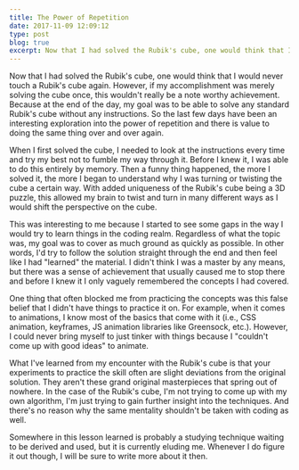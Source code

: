 ```yaml
---
title: The Power of Repetition
date: 2017-11-09 12:09:12
type: post
blog: true
excerpt: Now that I had solved the Rubik's cube, one would think that I would never touch a Rubik's cube again. However, if my accomplishment was merely solving the cube once, this wouldn't really be a note worthy achievement. Because at the end of the day, my goal was to be able to solve any standard Rubik's cube without any instructions. So the last few days have been an interesting exploration into the power of repetition and there is value to doing the same thing over and over again.
---
```


Now that I had solved the Rubik's cube, one would think that I would never touch a Rubik's cube again. However, if my accomplishment was merely solving the cube once, this wouldn't really be a note worthy achievement. Because at the end of the day, my goal was to be able to solve any standard Rubik's cube without any instructions. So the last few days have been an interesting exploration into the power of repetition and there is value to doing the same thing over and over again.

When I first solved the cube, I needed to look at the instructions every time and try my best not to fumble my way through it. Before I knew it, I was able to do this entirely by memory. Then a funny thing happened, the more I solved it, the more I began to understand why I was turning or twisting the cube a certain way. With added uniqueness of the Rubik's cube being a 3D puzzle, this allowed my brain to twist and turn in many different ways as I would shift the perspective on the cube.

This was interesting to me because I started to see some gaps in the way I would try to learn things in the coding realm. Regardless of what the topic was, my goal was to cover as much ground as quickly as possible. In other words, I'd try to follow the solution straight through the end and then feel like I had "learned" the material. I didn't think I was a master by any means, but there was a sense of achievement that usually caused me to stop there and before I knew it I only vaguely remembered the concepts I had covered.

One thing that often blocked me from practicing the concepts was this false belief that I didn't have things to practice it on. For example, when it comes to animations, I know most of the basics that come with it (i.e., CSS animation, keyframes, JS animation libraries like Greensock, etc.). However, I could never bring myself to just tinker with things because I "couldn't come up with good ideas" to animate. 

What I've learned from my encounter with the Rubik's cube is that your experiments to practice the skill often are slight deviations from the original solution. They aren't these grand original masterpieces that spring out of nowhere. In the case of the Rubik's cube, I'm not trying to come up with my own algorithm, I'm just trying to gain further insight into the techniques. And there's no reason why the same mentality shouldn't be taken with coding as well.

Somewhere in this lesson learned is probably a studying technique waiting to be derived and used, but it is currently eluding me. Whenever I do figure it out though, I will be sure to write more about it then.
